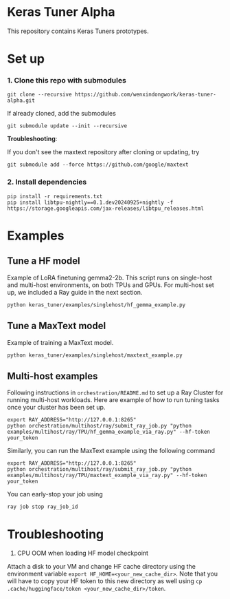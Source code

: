 # Keras Tuner Alpha

This repository contains Keras Tuners prototypes.

# Set up

### 1. Clone this repo with submodules

```
git clone --recursive https://github.com/wenxindongwork/keras-tuner-alpha.git
```

If already cloned, add the submodules

```
git submodule update --init --recursive
```

**Troubleshooting**:

If you don't see the maxtext repository after cloning or updating, try

```
git submodule add --force https://github.com/google/maxtext
```

### 2. Install dependencies

```
pip install -r requirements.txt
pip install libtpu-nightly==0.1.dev20240925+nightly -f https://storage.googleapis.com/jax-releases/libtpu_releases.html
```

# Examples

## Tune a HF model

Example of LoRA finetuning gemma2-2b. This script runs on single-host and multi-host environments, on both TPUs and GPUs. For multi-host set up, we included a Ray guide in the next section. 

```
python keras_tuner/examples/singlehost/hf_gemma_example.py
```

## Tune a MaxText model

Example of training a MaxText model. 

```
python keras_tuner/examples/singlehost/maxtext_example.py
```

## Multi-host examples

Following instructions in `orchestration/README.md` to set up a Ray Cluster for running multi-host workloads. Here are example of how to  run tuning tasks once your cluster has been set up.

```
export RAY_ADDRESS="http://127.0.0.1:8265"
python orchestration/multihost/ray/submit_ray_job.py "python examples/multihost/ray/TPU/hf_gemma_example_via_ray.py" --hf-token your_token
```

Similarly, you can run the MaxText example using the following command

```
export RAY_ADDRESS="http://127.0.0.1:8265"
python orchestration/multihost/ray/submit_ray_job.py "python examples/multihost/ray/TPU/maxtext_example_via_ray.py" --hf-token your_token
```

You can early-stop your job using 

```ray job stop ray_job_id```

# Troubleshooting

1. CPU OOM when loading HF model checkpoint 

Attach a disk to your VM and change HF cache directory using the environment variable `export HF_HOME=<your_new_cache_dir>`. Note that you will have to copy your HF token to this new directory as well using `cp .cache/huggingface/token <your_new_cache_dir>/token`. 

